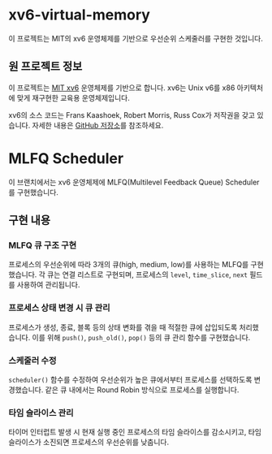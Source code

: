 # xv6-virtual-memory

이 프로젝트는 MIT의 xv6 운영체제를 기반으로 우선순위 스케줄러를 구현한 것입니다. 

## 원 프로젝트 정보

이 프로젝트는 [MIT xv6](https://pdos.csail.mit.edu/6.828/2022/xv6.html) 운영체제를 기반으로 합니다. xv6는 Unix v6를 x86 아키텍처에 맞게 재구현한 교육용 운영체제입니다. 

xv6의 소스 코드는 Frans Kaashoek, Robert Morris, Russ Cox가 저작권을 갖고 있습니다. 자세한 내용은 [GitHub 저장소](https://github.com/mit-pdos/xv6-riscv)를 참조하세요.

# MLFQ Scheduler

이 브랜치에서는 xv6 운영체제에 MLFQ(Multilevel Feedback Queue) Scheduler를 구현했습니다.

## 구현 내용

### MLFQ 큐 구조 구현

프로세스의 우선순위에 따라 3개의 큐(high, medium, low)를 사용하는 MLFQ를 구현했습니다. 각 큐는 연결 리스트로 구현되며, 프로세스의 `level`, `time_slice`, `next` 필드를 사용하여 관리됩니다.

### 프로세스 상태 변경 시 큐 관리

프로세스가 생성, 종료, 블록 등의 상태 변화를 겪을 때 적절한 큐에 삽입되도록 처리했습니다. 이를 위해 `push()`, `push_old()`, `pop()` 등의 큐 관리 함수를 구현했습니다.

### 스케줄러 수정

`scheduler()` 함수를 수정하여 우선순위가 높은 큐에서부터 프로세스를 선택하도록 변경했습니다. 같은 큐 내에서는 Round Robin 방식으로 프로세스를 실행합니다.

### 타임 슬라이스 관리

타이머 인터럽트 발생 시 현재 실행 중인 프로세스의 타임 슬라이스를 감소시키고, 타임 슬라이스가 소진되면 프로세스의 우선순위를 낮춥니다.
